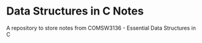 # Data Structures in C Notes
A repository to store notes from COMSW3136 - Essential Data Structures in C
